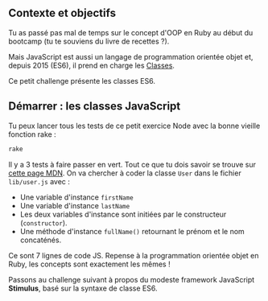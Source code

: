 ## Contexte et objectifs

Tu as passé pas mal de temps sur le concept d'OOP en Ruby au début du bootcamp (tu te souviens du livre de recettes ?).

Mais JavaScript est aussi un langage de programmation orientée objet et, depuis 2015 (ES6), il prend en charge les [Classes](https://developer.mozilla.org/en-US/docs/Web/JavaScript/Reference/Classes).

Ce petit challenge présente les classes ES6.

## Démarrer : les classes JavaScript

Tu peux lancer tous les tests de ce petit exercice Node avec la bonne vieille fonction rake :

```bash
rake
```

Il y a 3 tests à faire passer en vert. Tout ce que tu dois savoir se trouve sur [cette page MDN](https://developer.mozilla.org/en-US/docs/Web/JavaScript/Reference/Classes). On va chercher à coder la classe `User` dans le fichier `lib/user.js` avec :

- Une variable d'instance `firstName`
- Une variable d'instance `lastName`
- Les deux variables d'instance sont initiées par le constructeur (`constructor`).
- Une méthode d'instance `fullName()` retournant le prénom et le nom concaténés.

Ce sont 7 lignes de code JS. Repense à la programmation orientée objet en Ruby, les concepts sont exactement les mêmes !

Passons au challenge suivant à propos du modeste framework JavaScript **Stimulus**, basé sur la syntaxe de classe ES6.
